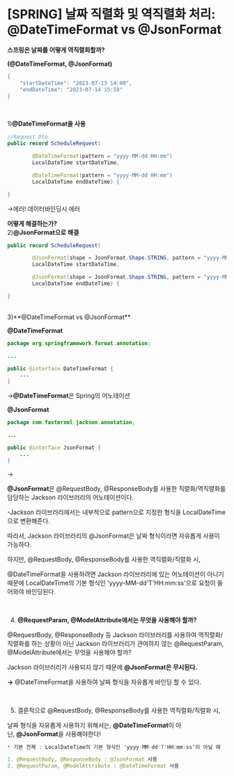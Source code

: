# [SPRING] 날짜 직렬화 및 역직렬화 처리: @DateTimeFormat vs @JsonFormat

**스프링은 날짜를 어떻게 역직렬화할까?**

**(@DateTimeFormat, @JsonFormat)**

```java
{
    "startDateTime": "2023-07-13 14:00",
    "endDateTime": "2023-07-14 15:59"
}
```
<br>

1)**@DateTimeFormat을 사용**

```java
//Request Dto
public record ScheduleRequest(

        @DateTimeFormat(pattern = "yyyy-MM-dd HH:mm")
        LocalDateTime startDateTime,

        @DateTimeFormat(pattern = "yyyy-MM-dd HH:mm")
        LocalDateTime endDateTime) {

}

```

→에러! 데이터바인딩시 에러


**어떻게 해결하는가?**
<br>
2)**@JsonFormat으로 해결**

```java
public record ScheduleRequest(

        @JsonFormat(shape = JsonFormat.Shape.STRING, pattern = "yyyy-MM-dd HH:mm", timezone = "Asia/Seoul")
        LocalDateTime startDateTime,

        @JsonFormat(shape = JsonFormat.Shape.STRING, pattern = "yyyy-MM-dd HH:mm", timezone = "Asia/Seoul")
        LocalDateTime endDateTime) {

}
```
<br>
3)**@DateTimeFormat   vs  @JsonFormat**

**@DateTimeFormat**   

```java
package org.springframework.format.annotation;

...

public @interface DateTimeFormat {
	...
}
```

→**@DateTimeFormat**은 Spring의 어노테이션

**@JsonFormat**

```java
package com.fasterxml.jackson.annotation;

...

public @interface JsonFormat {
	...
}

```

→

**@JsonFormat**은 @RequestBody, @ResponseBody를 사용한 직렬화/역직렬화를 담당하는 Jackson 라이브러리의 어노테이션이다.

-Jackson 라이브러리에서는 내부적으로 pattern으로 지정한 형식을 LocalDateTime으로 변환해준다.

따라서, Jackson 라이브러리의 @JsonFormat은 날짜 형식이라면 자유롭게 사용이 가능하다.

하지만, @RequestBody, @ResponseBody를 사용한 역직렬화/직렬화 시,

@DateTimeFormat을 사용하려면 Jackson 라이브러리에 있는 어노테이션이 아니기 때문에 LocalDateTime의 기본 형식인 'yyyy-MM-dd'T'HH:mm:ss'으로 요청이 들어와야 바인딩된다.

<br>


4) **@RequestParam, @ModelAttribute에서는 무엇을 사용해야 할까?**



 @RequestBody, @ResponseBody 등 Jackson 라이브러리를 사용하여 역직렬화/직렬화를 하는 상황이 아닌 Jackson 라이브러리가 관여하지 않는 @RequestParam, @ModelAttribute에서는 무엇을 사용해야 할까?

Jackson 라이브러리가 사용되지 않기 때문에 **@JsonFormat은 무시된다.**

**→**  @DateTimeFormat을 사용하여 날짜 형식을 자유롭게 바인딩 할 수 있다.

<br>

5) 결론적으로 @RequestBody, @ResponseBody를 사용한 역직렬화/직렬화 시,

날짜 형식을 자유롭게 사용하기 위해서는, **@DateTimeFormat**이 아닌, **@JsonFormat**을 사용해야한다!

```java
* 기본 전제 : LocalDateTime의 기본 형식인 'yyyy-MM-dd'T'HH:mm:ss'이 아닐 때

1. @RequestBody, @ResponseBody : @JsonFormat 사용
2. @RequestParam, @ModelAttribute : @DateTimeFormat 사용

```
